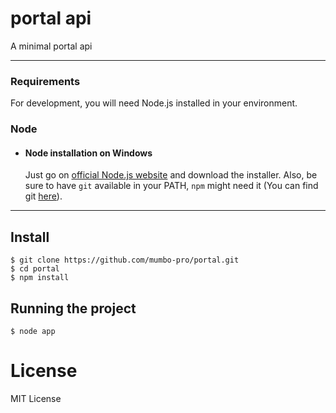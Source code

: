 # portal api
A minimal portal api

---

### Requirements

For development, you will need Node.js installed in your environment.

### Node
- #### Node installation on Windows

  Just go on [official Node.js website](https://nodejs.org/) and download the installer.
Also, be sure to have `git` available in your PATH, `npm` might need it (You can find git [here](https://git-scm.com/)).

---

## Install

    $ git clone https://github.com/mumbo-pro/portal.git
    $ cd portal
    $ npm install 

## Running the project

    $ node app

# License

MIT License